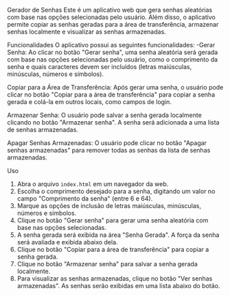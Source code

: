 Gerador de Senhas
Este é um aplicativo web que gera senhas aleatórias com base nas opções selecionadas pelo usuário. Além disso, o aplicativo permite copiar as senhas geradas para a área de transferência, armazenar senhas localmente e visualizar as senhas armazenadas.

Funcionalidades
O aplicativo possui as seguintes funcionalidades:
-Gerar Senha: Ao clicar no botão "Gerar senha", uma senha aleatória será gerada com base nas opções selecionadas pelo usuário, como o comprimento da senha e quais caracteres devem ser incluídos (letras maiúsculas, minúsculas, números e símbolos).

Copiar para a Área de Transferência: Após gerar uma senha, o usuário pode clicar no botão "Copiar para a área de transferência" para copiar a senha gerada e colá-la em outros locais, como campos de login.

Armazenar Senha: O usuário pode salvar a senha gerada localmente clicando no botão "Armazenar senha". A senha será adicionada a uma lista de senhas armazenadas.

Apagar Senhas Armazenadas: O usuário pode clicar no botão "Apagar senhas armazenadas" para remover todas as senhas da lista de senhas armazenadas.

Uso
1. Abra o arquivo `index.html` em um navegador da web.
2. Escolha o comprimento desejado para a senha, digitando um valor no campo "Comprimento da senha" (entre 6 e 64).
3. Marque as opções de inclusão de letras maiúsculas, minúsculas, números e símbolos.
4. Clique no botão "Gerar senha" para gerar uma senha aleatória com base nas opções selecionadas.
5. A senha gerada será exibida na área "Senha Gerada". A força da senha será avaliada e exibida abaixo dela.
6. Clique no botão "Copiar para a área de transferência" para copiar a senha gerada.
7. Clique no botão "Armazenar senha" para salvar a senha gerada localmente.
8. Para visualizar as senhas armazenadas, clique no botão "Ver senhas armazenadas". As senhas serão exibidas em uma lista abaixo do botão.

